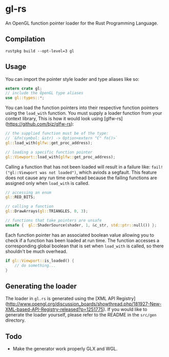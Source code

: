 # gl-rs

An OpenGL function pointer loader for the Rust Programming Language.

## Compilation

~~~
rustpkg build --opt-level=3 gl
~~~

## Usage

You can import the pointer style loader and type aliases like so:

~~~rust
extern crate gl;
// include the OpenGL type aliases
use gl::types::*;
~~~

You can load the function pointers into their respective function pointers
using the `load_with` function. You must supply a loader function from your
context library, This is how it would look using [glfw-rs]
(https://github.com/bjz/glfw-rs):

~~~rust
// the supplied function must be of the type:
// `&fn(symbol: &str) -> Option<extern "C" fn()>`
gl::load_with(glfw::get_proc_address);

// loading a specific function pointer
gl::Viewport::load_with(glfw::get_proc_address);
~~~

Calling a function that has not been loaded will result in a failure like:
`fail!("gl::Viewport was not loaded")`, which aviods a segfault. This feature
does not cause any run time overhead because the failing functions are
assigned only when `load_with` is called.

~~~rust
// accessing an enum
gl::RED_BITS;

// calling a function
gl::DrawArrays(gl::TRIANGLES, 0, 3);

// functions that take pointers are unsafe
unsafe {  gl::ShaderSource(shader, 1, &c_str, std::ptr::null()) };
~~~

Each function pointer has an associated boolean value allowing you to
check if a function has been loaded at run time. The function accesses a
corresponding global boolean that is set when `load_with` is called, so there
shouldn't be much overhead.

~~~rust
if gl::Viewport::is_loaded() {
    // do something...
}
~~~

## Generating the loader

The loader in `gl.rs` is generated using the [XML API Registry]
(http://www.opengl.org/discussion_boards/showthread.php/181927-New-XML-based-API-Registry-released?p=1251775).
If you would like to generate the loader yourself, please refer to the README
in the `src/gen` directory.

## Todo

- Make the generator work properly GLX and WGL.
